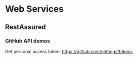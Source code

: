 # Web Services

## RestAssured

### GitHub API demos

Get personal access token:
https://github.com/settings/tokens
